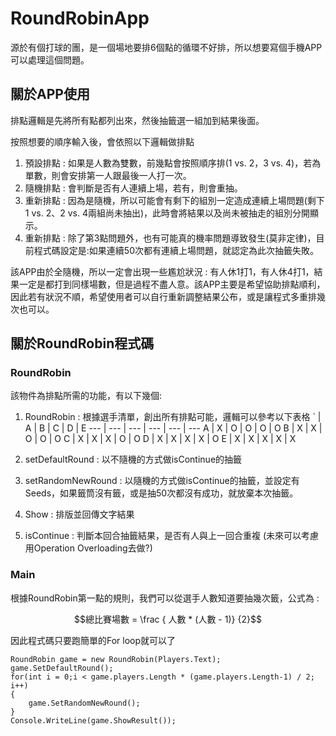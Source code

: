 # RoundRobinApp

源於有個打球的團，是一個場地要排6個點的循環不好排，所以想要寫個手機APP可以處理這個問題。

## 關於APP使用
排點邏輯是先將所有點都列出來，然後抽籤選一組加到結果後面。

按照想要的順序輸入後，會依照以下邏輯做排點

1. 預設排點 : 如果是人數為雙數，前幾點會按照順序排(1 vs. 2，3 vs. 4)，若為單數，則會安排第一人跟最後一人打一次。
2. 隨機排點 : 會判斷是否有人連續上場，若有，則會重抽。
3. 重新排點 : 因為是隨機，所以可能會有剩下的組別一定造成連續上場問題(剩下 1 vs. 2、2 vs. 4兩組尚未抽出)，此時會將結果以及尚未被抽走的組別分開顯示。
4. 重新排點 : 除了第3點問題外，也有可能真的機率問題導致發生(莫非定律)，目前程式碼設定是:如果連續50次都有連續上場問題，就認定為此次抽籤失敗。

該APP由於全隨機，所以一定會出現一些尷尬狀況 : 有人休1打1，有人休4打1，結果一定是都打到同樣場數，但是過程不盡人意。該APP主要是希望協助排點順利，因此若有狀況不順，希望使用者可以自行重新調整結果公布，或是讓程式多重排幾次也可以。

## 關於RoundRobin程式碼

### RoundRobin

該物件為排點所需的功能，有以下幾個:

1. RoundRobin : 根據選手清單，創出所有排點可能，邏輯可以參考以下表格
   ` | A | B | C | D | E
   --- | --- | --- | --- | --- | ---
   A | X | O | O | O | O
   B | X | X | O | O | O
   C | X | X | X | O | O
   D | X | X | X | X | O
   E | X | X | X | X | X
   
3. setDefaultRound : 以不隨機的方式做isContinue的抽籤
4. setRandomNewRound : 以隨機的方式做isContinue的抽籤，並設定有Seeds，如果籤筒沒有籤，或是抽50次都沒有成功，就放棄本次抽籤。
5. Show : 排版並回傳文字結果
6. isContinue : 判斷本回合抽籤結果，是否有人與上一回合重複 (未來可以考慮用Operation Overloading去做?)

### Main

根據RoundRobin第一點的規則，我們可以從選手人數知道要抽幾次籤，公式為 :

$$總比賽場數 = \frac { 人數 * (人數 - 1)} {2}$$

因此程式碼只要跑簡單的For loop就可以了
```Csharp
RoundRobin game = new RoundRobin(Players.Text);
game.SetDefaultRound();
for(int i = 0;i < game.players.Length * (game.players.Length-1) / 2; i++)
{
    game.SetRandomNewRound();
}
Console.WriteLine(game.ShowResult());
```
